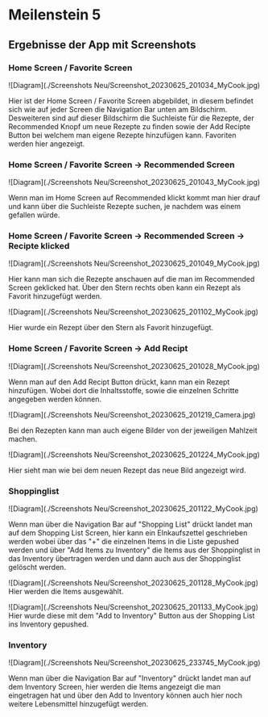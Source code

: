 # Meilenstein 5

## Ergebnisse der App mit Screenshots

### Home Screen / Favorite Screen
![Diagram](./Screenshots Neu/Screenshot_20230625_201034_MyCook.jpg)

Hier ist der Home Screen / Favorite Screen abgebildet, in diesem befindet sich wie auf jeder Screen die Navigation Bar unten am Bildschirm. Desweiteren sind auf dieser Bildschirm die Suchleiste für die Rezepte, der Recommended Knopf um neue Rezepte zu finden sowie der Add Recipte Button bei welchem man eigene Rezepte hinzufügen kann. Favoriten werden hier angezeigt. 

### Home Screen / Favorite Screen -> Recommended Screen
![Diagram](./Screenshots Neu/Screenshot_20230625_201043_MyCook.jpg)

Wenn man im Home Screen auf Recommended klickt kommt man hier drauf und kann über die Suchleiste Rezepte suchen, je nachdem was einem gefallen würde. 

### Home Screen / Favorite Screen -> Recommended Screen -> Recipte klicked
![Diagram](./Screenshots Neu/Screenshot_20230625_201049_MyCook.jpg)

Hier kann man sich die Rezepte anschauen auf die man im Recommended Screen geklicked hat. Über den Stern rechts oben kann ein Rezept als Favorit hinzugefügt werden.

![Diagram](./Screenshots Neu/Screenshot_20230625_201102_MyCook.jpg)

Hier wurde ein Rezept über den Stern als Favorit hinzugefügt.

### Home Screen / Favorite Screen -> Add Recipt
![Diagram](./Screenshots Neu/Screenshot_20230625_201028_MyCook.jpg)

Wenn man auf den Add Recipt Button drückt, kann man ein Rezept hinzufügen. Wobei dort die Inhaltsstoffe, sowie die einzelnen Schritte angegeben werden können.

![Diagram](./Screenshots Neu/Screenshot_20230625_201219_Camera.jpg)

Bei den Rezepten kann man auch eigene Bilder von der jeweiligen Mahlzeit machen.

![Diagram](./Screenshots Neu/Screenshot_20230625_201224_MyCook.jpg)

Hier sieht man wie bei dem neuen Rezept das neue Bild angezeigt wird.

### Shoppinglist 
![Diagram](./Screenshots Neu/Screenshot_20230625_201122_MyCook.jpg)

Wenn man über die Navigation Bar auf "Shopping List" drückt landet man auf dem Shopping List Screen, hier kann ein EInkaufszettel geschrieben werden wobei über das "+" die einzelnen Items in die Liste gepushed werden und über "Add Items zu Inventory" die Items aus der Shoppinglist in das Inventory übertragen werden und dann auch aus der Shoppinglist gelöscht werden.

![Diagram](./Screenshots Neu/Screenshot_20230625_201128_MyCook.jpg)
Hier werden die Items ausgewählt.

![Diagram](./Screenshots Neu/Screenshot_20230625_201133_MyCook.jpg)
Hier wurde diese mit dem "Add to Inventory" Button aus der Shopping List ins Inventory gepushed.

### Inventory 
![Diagram](./Screenshots Neu/Screenshot_20230625_233745_MyCook.jpg)

Wenn man über die Navigation Bar auf "Inventory" drückt landet man auf dem Inventory Screen, hier werden die Items angezeigt die man eingetragen hat und über den Add to Inventory können auch hier noch weitere Lebensmittel hinzugefügt werden.
